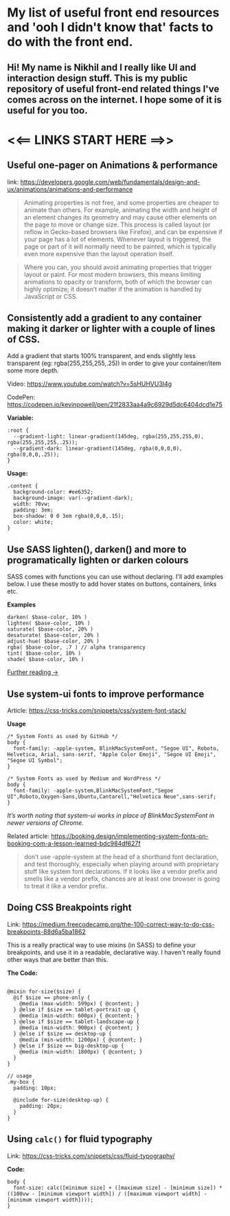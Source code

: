 # My list of useful front end resources and 'ooh I didn't know that' facts to do with the front end.

## Hi! My name is Nikhil and I really like UI and interaction design stuff. This is my public repository of useful front-end related things I've comes across on the internet. I hope some of it is useful for you too.

# <<== LINKS START HERE ==>>

## Useful one-pager on Animations & performance

link: https://developers.google.com/web/fundamentals/design-and-ux/animations/animations-and-performance

>Animating properties is not free, and some properties are cheaper to animate than others. For example, animating the width and height of an element changes its geometry and may cause other elements on the page to move or change size. This process is called layout (or reflow in Gecko-based browsers like Firefox), and can be expensive if your page has a lot of elements. Whenever layout is triggered, the page or part of it will normally need to be painted, which is typically even more expensive than the layout operation itself.

>Where you can, you should avoid animating properties that trigger layout or paint. For most modern browsers, this means limiting animations to opacity or transform, both of which the browser can highly optimize; it doesn’t matter if the animation is handled by JavaScript or CSS.

## Consistently add a gradient to any container making it darker or lighter with a couple of lines of CSS. 

Add a gradient that starts 100% transparent, and ends slightly less transparent (eg: rgba(255,255,255,.25))  in order to give your container/item some more depth. 

Video: https://www.youtube.com/watch?v=5sHUHVU3I4g

CodePen: https://codepen.io/kevinpowell/pen/21f2833aa4a9c6929d5dc6404dcd1e75

**Variable:**
```
:root {
  --gradient-light: linear-gradient(145deg, rgba(255,255,255,0), rgba(255,255,255,.25));
  --gradient-dark: linear-gradient(145deg, rgba(0,0,0,0), rgba(0,0,0,.25));
}
```
**Usage:**
```
.content {
  background-color: #ee6352;
  background-image: var(--gradient-dark);
  width: 70vw;
  padding: 3em;
  box-shadow: 0 0 3em rgba(0,0,0,.15);
  color: white;
}
```
## Use SASS lighten(), darken() and more to programatically lighten or darken colours 

SASS comes with functions you can use without declaring. I'll add examples below. I use these mostly to add hover states on buttons, containers, links etc. 

**Examples**

```
darken( $base-color, 10% )
lighten( $base-color, 10% )
saturate( $base-color, 20% )
desaturate( $base-color, 20% )
adjust-hue( $base-color, 20% )
rgba( $base-color, .7 ) // alpha transparency
tint( $base-color, 10% )
shade( $base-color, 10% )
```

[Further reading →](https://robots.thoughtbot.com/controlling-color-with-sass-color-functions)

## Use system-ui fonts to improve performance

Article: https://css-tricks.com/snippets/css/system-font-stack/

**Usage**

```
/* System Fonts as used by GitHub */
body {
  font-family: -apple-system, BlinkMacSystemFont, "Segoe UI", Roboto, Helvetica, Arial, sans-serif, "Apple Color Emoji", "Segoe UI Emoji", "Segoe UI Symbol";
}

/* System Fonts as used by Medium and WordPress */
body {
  font-family: -apple-system,BlinkMacSystemFont,"Segoe UI",Roboto,Oxygen-Sans,Ubuntu,Cantarell,"Helvetica Neue",sans-serif;
}
```
*It’s worth noting that system-ui works in place of BlinkMacSystemFont in newer versions of Chrome.*

Related article: https://booking.design/implementing-system-fonts-on-booking-com-a-lesson-learned-bdc984df627f

> don’t use -apple-system at the head of a shorthand font declaration, and test thoroughly, especially when playing around with proprietary stuff like system font declarations. If it looks like a vendor prefix and smells like a vendor prefix, chances are at least one browser is going to treat it like a vendor prefix.

## Doing CSS Breakpoints right

Link: https://medium.freecodecamp.org/the-100-correct-way-to-do-css-breakpoints-88d6a5ba1862

This is a really practical way to use mixins (in SASS) to define your breakpoints, and use it in a readable, declarative way. I haven't really found other ways that are better than this. 


**The Code:**
```

@mixin for-size($size) {
  @if $size == phone-only {
    @media (max-width: 599px) { @content; }
  } @else if $size == tablet-portrait-up {
    @media (min-width: 600px) { @content; }
  } @else if $size == tablet-landscape-up {
    @media (min-width: 900px) { @content; }
  } @else if $size == desktop-up {
    @media (min-width: 1200px) { @content; }
  } @else if $size == big-desktop-up {
    @media (min-width: 1800px) { @content; }
  }
}

// usage
.my-box {
  padding: 10px;
  
  @include for-size(desktop-up) {
    padding: 20px;
  }
}
```

## Using `calc()` for fluid typography

Link: https://css-tricks.com/snippets/css/fluid-typography/

**Code:**
```
body {
  font-size: calc([minimum size] + ([maximum size] - [minimum size]) * ((100vw - [minimum viewport width]) / ([maximum viewport width] - [minimum viewport width])));
}
```
